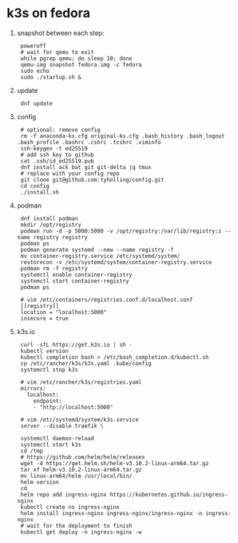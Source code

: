 # k3s on fedora

1. snapshot between each step:

		poweroff
		# wait for qemu to exit
		while pgrep qemu; do sleep 10; done
		qemu-img snapshot fedora.img -c fedora
		sudo echo
		sudo ./startup.sh &

1. update

		dnf update

1. config

		# optional: remove config
		rm -f anaconda-ks.cfg original-ks.cfg .bash_history .bash_logout .bash_profile .bashrc .cshrc .tcshrc .viminfo
		ssh-keygen -t ed25519
		# add ssh key to github
		cat .ssh/id_ed25519.pub
		dnf install ack bat git git-delta jq tmux
		# replace with your config repo
		git clone git@github.com:tyholling/config.git
		cd config
		./install.sh

1. podman

		dnf install podman
		mkdir /opt/registry
		podman run -d -p 5000:5000 -v /opt/registry:/var/lib/registry:z --name registry registry
		podman ps
		podman generate systemd --new --name registry -f
		mv container-registry.service /etc/systemd/system/
		restorecon -v /etc/systemd/system/container-registry.service
		podman rm -f registry
		systemctl enable container-registry
		systemctl start container-registry
		podman ps

		# vim /etc/containers/registries.conf.d/localhost.conf
		[[registry]]
		location = "localhost:5000"
		insecure = true

1. k3s.io

		curl -sfL https://get.k3s.io | sh -
		kubectl version
		kubectl completion bash > /etc/bash_completion.d/kubectl.sh
		cp /etc/rancher/k3s/k3s.yaml .kube/config
		systemctl stop k3s

		# vim /etc/rancher/k3s/registries.yaml
		mirrors:
		  localhost:
		    endpoint:
		    - "http://localhost:5000"

		# vim /etc/systemd/system/k3s.service
		server --disable traefik \

		systemctl daemon-reload
		systemctl start k3s
		cd /tmp
		# https://github.com/helm/helm/releases
		wget -4 https://get.helm.sh/helm-v3.10.2-linux-arm64.tar.gz
		tar xf helm-v3.10.2-linux-arm64.tar.gz
		mv linux-arm64/helm /usr/local/bin/
		helm version
		cd
		helm repo add ingress-nginx https://kubernetes.github.io/ingress-nginx
		kubectl create ns ingress-nginx
		helm install ingress-nginx ingress-nginx/ingress-nginx -n ingress-nginx
		# wait for the deployment to finish
		kubectl get deploy -n ingress-nginx -w
